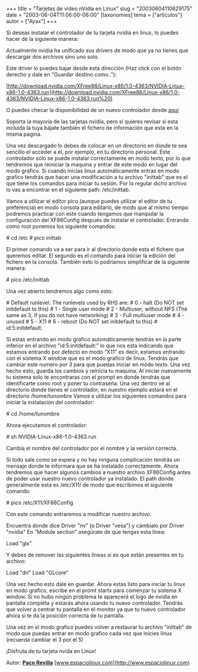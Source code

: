 +++
title = "Tarjetas de video nVidia en Linux"
slug = "20030604110629175"
date = "2003-06-04T11:06:00-06:00"
[taxonomies]
tema = ["articulos"]
autor = ["Ayax"]
+++

Si deseas instalar el controlador de tu tarjeta nvidia en linux, lo
puedes hacer de la siguiente manera:

<!-- more -->

Actualmente nvidia ha unificado sus drivers de modo que ya no tienes que
descargar dos archivos sino uno solo.

Este driver lo puedes bajar desde esta dirección (Haz click con el botón
derecho y dale en "Guardar destino como.."):

[http://download.nvidia.com/XFree86/Linux-x86/1.0-4363/NVIDIA-Linux-x86-1.0-4363.run](http://download.nvidia.com/XFree86/Linux-x86/1.0-4363/NVIDIA-Linux-x86-1.0-4363.run%20)

O puedes checar la disponibilidad de un nuevo controlador desde
<a href="http://www.nvidia.com/content/drivers/drivers.asp"
target="_blank">aquí</a>

Soporta la mayoría de las tarjetas nvidia, pero si quieres revisar si
esta incluida la tuya bájate también el fichero de información que esta
en la misma pagina.

Una vez descargado lo debes de colocar en un directorio en donde te sea
sencillo el acceder a el, por ejemplo, en tu directorio personal.
Este controlador sólo se puede instalar correctamente en modo texto, por
lo que tendremos que reiniciar la maquina y entrar de este modo en lugar
del modo grafico. Si cuando inicias linux automáticamente entras en modo
grafico tendrás que hacer una modificación a tu archivo "inittab" que es
el que tiene los comandos para iniciar tu sesión. Por lo regular dicho
archivo lo vas a encontrar en el siguiente path: /etc/inittab.

Vamos a utilizar el editor pico (aunque puedes utilizar el editor de tu
preferencia) en modo consola para editarlo, de modo que al mismo tiempo
podremos practicar con este cuando tengamos que manipular la
configuración del XF86Config después de instalar el controlador.
Entrando como root ponemos los siguiente comandos:

\# cd /etc
\# pico inittab

El primer comando va a ser para ir al directorio donde esta el fichero
que queremos editar. El segundo es el comando para iniciar la edición
del fichero en la consola. También esto lo podríamos simplificar de la
siguiente manera:

\# pico /etc/inittab

Una vez abierto tendremos algo como esto:

\# Default runlevel. The runlevels used by RHS are:
\# 0 - halt (Do NOT set initdefault to this)
\# 1 - Single user mode
\# 2 - Multiuser, without NFS (The same as 3, if you do not have
networking)
\# 3 - Full multiuser mode
\# 4 - unused
\# 5 - X11
\# 6 - reboot (Do NOT set initdefault to this)
\#
id:5:initdefault:

Si estas entrando en modo grafico automáticamente tendrás en la parte
inferior en el archivo "id:5:initdefault:" lo que nos esta indicando que
estamos entrando por defecto en modo "X11" es decir, estamos entrando
con el sistema X window que es el modo grafico de linux. Tendrás que
cambiar este numero por 3 para que puedas iniciar en modo texto. Una vez
hecho esto, guarda los cambios y reinicia tu maquina.
Al iniciar nuevamente tu sistema solo te encontraras con el prompt en
donde tendrás que identificarte como root y poner tu contraseña. Una vez
dentro ve al directorio donde tienes el controlador, en nuestro ejemplo
estará en el directorio /home/tunombre Vamos a utilizar los siguientes
comandos para iniciar la instalación del controlador:

\# cd /home/tunombre

Ahora ejecutamos el controlador:

\# sh NVIDIA-Linux-x86-1.0-4363.run

Cambia el nombre del controlador por el nombre y la versión correcta.

Si todo sale como se espera y no hay ninguna complicación tendrás un
mensaje donde te informara que se ha instalado correctamente. Ahora
tendremos que hacer algunos cambios a nuestro archivo XF86Config antes
de poder usar nuestro nuevo controlador ya instalado. El path donde
generalmente esta es /etc/X11/ de modo que escribimos el siguiente
comando:

\# pico /etc/X11/XF86Config

Con este comando entraremos a modificar nuestro archivo.

Encuentra donde dice Driver "nv" (o Driver "vesa") y cámbialo por Driver
"nvidia" En "Module section" asegúrate de que tengas esta línea:

Load "glx"

Y debes de remover las siguientes líneas si es que están presentes en tu
archivo:

Load "dri"
Load "GLcore"

Una vez hecho esto dale en guardar. Ahora estas listo para iniciar tu
linux en modo grafico, escribe en el promt startx para comenzar tu
sistema X window. Si no hubo ningún problema te aparecerá el logo de
nvidia en pantalla completa y estarás ahora usando tu nuevo controlador.
Tendrás que volver a centrar tu pantalla en el monitor ya que tu nuevo
controlador ahora si te da la posición correcta de tu pantalla.

Una vez en el modo grafico puedes volver a restaurar tu archivo
"inittab" de modo que puedas entrar en modo grafico cada vez que inicies
linux (recuerda cambiar el 3 por el 5)

¡Disfruta de tu tarjeta nvida en Linux!


Autor: [**Paco Revilla**](mailto:pacorevilla@espaciolinux.com)
[www.espaciolinux.com](http://www.espaciolinux.com)

